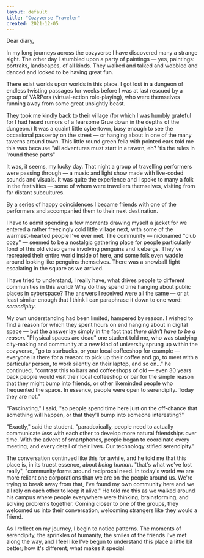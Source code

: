```yaml
---
layout: default
title: "Cozyverse Traveler"
created: 2021-12-05
---
```


Dear diary,

In my long journeys across the cozyverse I have discovered many a strange sight. The other day I stumbled upon a party of paintings — yes, paintings: portraits, landscapes, of all kinds. They walked and talked and wobbled and danced and looked to be having great fun.

There exist worlds upon worlds in this place. I got lost in a dungeon of endless twisting passages for weeks before I was at last rescued by a group of VARPers (virtual-action role-playing), who were themselves running away from some great unsightly beast.

They took me kindly back to their village (for which I was humbly grateful for I had heard rumors of a fearsome Grue down in the depths of the dungeon.) It was a quaint little cybertown, busy enough to see the occasional passerby on the street — or hanging about in one of the many taverns around town. This little round green fella with pointed ears told me this was because "all adventures must start in a tavern, eh? 'tis the rules in 'round these parts"

It was, it seems, my lucky day. That night a group of travelling performers were passing through — a music and light show made with live-coded sounds and visuals. It was quite the experience and I spoke to many a folk in the festivities — some of whom were travellers themselves, visiting from far distant subcultures.

By a series of happy coincidences I became friends with one of the performers and accompanied them to their next destination.

 I have to admit spending a few moments drawing myself a jacket for we entered a rather freezingly cold little village next, with some of the warmest-hearted people I've ever met. The community — nicknamed "club cozy" — seemed to be a nostalgic gathering place for people particularly fond of this old video game involving penguins and icebergs. They've recreated their entire world inside of here, and some folk even waddle around looking like penguins themselves. There was a snowball fight escalating in the square as we arrived.
 
 I have tried to understand, I really have, what drives people to different communities in this world? Why do they spend time hanging about public places in cyberspace? The answers I received were all the same — or at least similar enough that I think I can paraphrase it down to one word: *serendipity*.
 
 My own understanding had been limited, hampered by reason. I wished to find a reason for which they spent hours on end hanging about in digital space — but the answer lay simply in the fact that *there didn't have to be a reason*. "Physical spaces are dead" one student told me, who was studying city-making and community at a new kind of university sprung up within the cozyverse, "go to starbucks, or your local coffeeshop for example — everyone is there for a reason: to pick up their coffee and go, to meet with a particular person, to work silently on their laptop, and so on..." he continued, "contrast this to bars and coffeeshops of old — even 30 years back people would visit their local coffeeshop or bar for the simple reason that they might bump into friends, or other likeminded people who frequented the space. In essence, people were open to serendipity. Today they are not."
 
 "Fascinating," I said, "so people spend time here just on the off-chance that something will happen, or that they'll bump into someone interesting?"
 
 "Exactly," said the student, "paradoxically, people need to actually communicate *less* with each other to develop more natural friendships over time. With the advent of smartphones, people began to coordinate every meeting, and every detail of their lives. Our technology stifled serendipity."
 
The conversation continued like this for awhile, and he told me that this place is, in its truest essence, about *being human*. "that's what we've lost really", "community forms around reciprocal need. In today's world we are more reliant one corporations than we are on the people around us. We're trying to break away from that, I've found my own community here and we all rely on each other to keep it alive." He told me this as we walked around his campus where people everywhere were thinking, brainstorming, and solving problems together. Coming closer to one of the groups, they welcomed us into their conversation, welcoming strangers like they would a friend.

As I reflect on my journey, I begin to notice patterns. The moments of serendipity, the sprinkles of humanity, the smiles of the friends I've met along the way, and I feel like I've begun to understand this place a little bit better; how it's different; what makes it special.
 